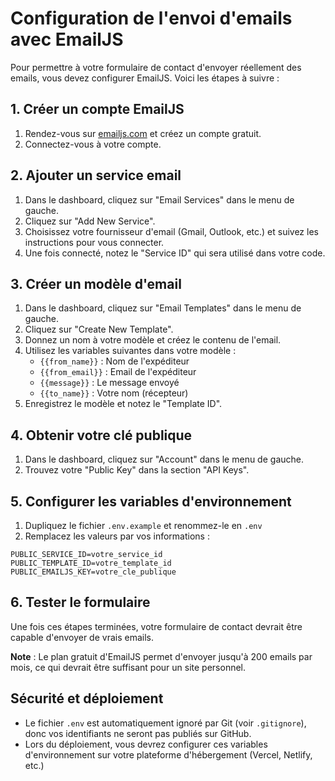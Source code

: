 # Configuration de l'envoi d'emails avec EmailJS

Pour permettre à votre formulaire de contact d'envoyer réellement des emails, vous devez configurer EmailJS. Voici les étapes à suivre :

## 1. Créer un compte EmailJS

1. Rendez-vous sur [emailjs.com](https://www.emailjs.com/) et créez un compte gratuit.
2. Connectez-vous à votre compte.

## 2. Ajouter un service email

1. Dans le dashboard, cliquez sur "Email Services" dans le menu de gauche.
2. Cliquez sur "Add New Service".
3. Choisissez votre fournisseur d'email (Gmail, Outlook, etc.) et suivez les instructions pour vous connecter.
4. Une fois connecté, notez le "Service ID" qui sera utilisé dans votre code.

## 3. Créer un modèle d'email

1. Dans le dashboard, cliquez sur "Email Templates" dans le menu de gauche.
2. Cliquez sur "Create New Template".
3. Donnez un nom à votre modèle et créez le contenu de l'email.
4. Utilisez les variables suivantes dans votre modèle :
   - `{{from_name}}` : Nom de l'expéditeur
   - `{{from_email}}` : Email de l'expéditeur
   - `{{message}}` : Le message envoyé
   - `{{to_name}}` : Votre nom (récepteur)
5. Enregistrez le modèle et notez le "Template ID".

## 4. Obtenir votre clé publique

1. Dans le dashboard, cliquez sur "Account" dans le menu de gauche.
2. Trouvez votre "Public Key" dans la section "API Keys".

## 5. Configurer les variables d'environnement

1. Dupliquez le fichier `.env.example` et renommez-le en `.env`
2. Remplacez les valeurs par vos informations :

```
PUBLIC_SERVICE_ID=votre_service_id
PUBLIC_TEMPLATE_ID=votre_template_id
PUBLIC_EMAILJS_KEY=votre_cle_publique
```

## 6. Tester le formulaire

Une fois ces étapes terminées, votre formulaire de contact devrait être capable d'envoyer de vrais emails.

**Note** : Le plan gratuit d'EmailJS permet d'envoyer jusqu'à 200 emails par mois, ce qui devrait être suffisant pour un site personnel.

## Sécurité et déploiement

- Le fichier `.env` est automatiquement ignoré par Git (voir `.gitignore`), donc vos identifiants ne seront pas publiés sur GitHub.
- Lors du déploiement, vous devrez configurer ces variables d'environnement sur votre plateforme d'hébergement (Vercel, Netlify, etc.)

